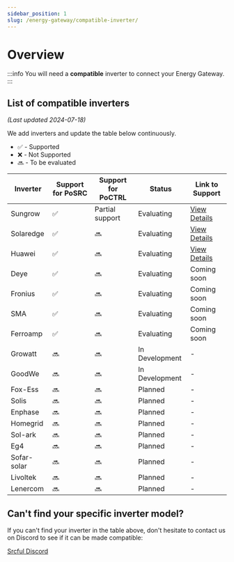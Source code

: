 ```yaml
---
sidebar_position: 1
slug: /energy-gateway/compatible-inverter/
---
```


# Overview

:::info
You will need a **compatible** inverter to connect your Energy Gateway.
:::

## List of compatible inverters

_(Last updated 2024-07-18)_

We add inverters and update the table below continuously.

- ✅ - Supported
- ❌ - Not Supported
- 🔜 - To be evaluated

| Inverter    | Support for PoSRC | Support for PoCTRL | Status         | Link to Support              |
| ----------- | ----------------- | ------------------ | -------------- | ---------------------------- |
| Sungrow     | ✅                | Partial support    | Evaluating     | [View Details](sungrow.md)   |
| Solaredge   | ✅                | 🔜                 | Evaluating     | [View Details](solaredge.md) |
| Huawei      | ✅                | 🔜                 | Evaluating     | [View Details](huawei.md)    |
| Deye        | ✅                | 🔜                 | Evaluating     | Coming soon                  |
| Fronius     | ✅                | 🔜                 | Evaluating     | Coming soon                  |
| SMA         | ✅                | 🔜                 | Evaluating     | Coming soon                  |
| Ferroamp    | ✅                | 🔜                 | Evaluating     | Coming soon                  |
| Growatt     | 🔜                | 🔜                 | In Development | -                            |
| GoodWe      | 🔜                | 🔜                 | In Development | -                            |
| Fox-Ess     | 🔜                | 🔜                 | Planned        | -                            |
| Solis       | 🔜                | 🔜                 | Planned        | -                            |
| Enphase     | 🔜                | 🔜                 | Planned        | -                            |
| Homegrid    | 🔜                | 🔜                 | Planned        | -                            |
| Sol-ark     | 🔜                | 🔜                 | Planned        | -                            |
| Eg4         | 🔜                | 🔜                 | Planned        | -                            |
| Sofar-solar | 🔜                | 🔜                 | Planned        | -                            |
| Livoltek    | 🔜                | 🔜                 | Planned        | -                            |
| Lenercom    | 🔜                | 🔜                 | Planned        | -                            |

## Can't find your specific inverter model?

If you can't find your inverter in the table above, don't hesitate to contact us on Discord to see if it can be made compatible:

<a class="button button--primary" href="https://discord.gg/srcful">Srcful Discord</a>
